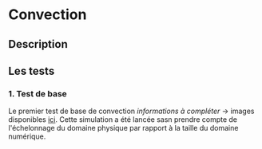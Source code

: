 # Convection

## Description


## Les tests

### 1. Test de base

Le premier test de base de convection *informations à compléter* &rarr; images disponibles [ici](imgs/001_convection_base/). Cette simulation a été lancée sasn prendre compte de l'échelonnage du domaine physique par rapport à la taille du domaine numérique.

